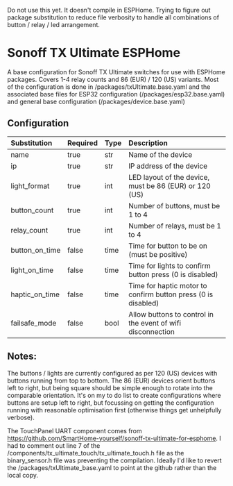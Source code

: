 Do not use this yet.  It doesn't compile in ESPHome.  Trying to figure out package substitution to reduce file verbosity to handle all combinations of button / relay / led arrangement.

# Sonoff TX Ultimate ESPHome
A base configuration for Sonoff TX Ultimate switches for use with ESPHome packages.  Covers 1-4 relay counts and 86 (EUR) / 120 (US) variants.  Most of the configuration is done in /packages/txUltimate.base.yaml and the associated base files for ESP32 configuration (/packages/esp32.base.yaml) and general base configuration (/packages/device.base.yaml)

## Configuration
| Substitution   | Required | Type | Description |
| :------------- | :------- | :--- | :---------- |
| name           | true     | str  | Name of the device |
| ip             | true     | str  | IP address of the device |
| light_format   | true     | int  | LED layout of the device, must be 86 (EUR) or 120 (US) |
| button_count   | true     | int  | Number of buttons, must be 1 to 4 |
| relay_count    | true     | int  | Number of relays, must be 1 to 4 |
| button_on_time | false    | time | Time for button to be on (must be positive) |
| light_on_time  | false    | time | Time for lights to confirm button press (0 is disabled) | 
| haptic_on_time | false    | time | Time for haptic motor to confirm button press (0 is disabled) | 
| failsafe_mode  | false    | bool | Allow buttons to control in the event of wifi disconnection |


## Notes:
The buttons / lights are currently configured as per 120 (US) devices with buttons running from top to bottom.  The 86 (EUR) devices orient buttons left to right, but being square should be simple enough to rotate into the comparable orientation.  It's on my to do list to create configurations where buttons are setup left to right, but focussing on getting the configuration running with reasonable optimisation first (otherwise things get unhelpfully verbose).

The TouchPanel UART component comes from https://github.com/SmartHome-yourself/sonoff-tx-ultimate-for-esphome.  I had to comment out line 7 of the /components/tx_ultimate_touch/tx_ultimate_touch.h file as the binary_sensor.h file was preventing the compilation.  Ideally I'd like to revert the /packages/txUltimate_base.yaml to point at the github rather than the local copy.